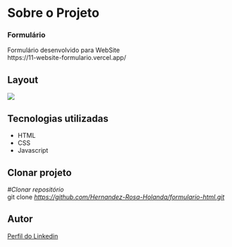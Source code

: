<div>
  <h1>Sobre o Projeto</h1>

  <h3>Formulário</h3> 
  <p>
    Formulário desenvolvido para WebSite
    <br>https://11-website-formulario.vercel.app/</br>
  </p>
<h2>Layout</h2>
  <p>
    <img src="https://user-images.githubusercontent.com/82759865/139326231-6d0163cb-d4b5-4236-b242-886b66721785.gif">
  </p>

<h2>Tecnologias utilizadas</h2>

<ul>
  <li>HTML 
  <li>CSS
  <li>Javascript
</ul>

<h2>Clonar projeto</h2>

<i>#Clonar repositório</i></br>
  git clone <i>https://github.com/Hernandez-Rosa-Holanda/formulario-html.git</i>

<h2>Autor</h2> 
<p>
<a href="https://www.linkedin.com/in/hernandez-rosa-de-holanda/">Perfil do Linkedin</a>
</p>
</div> 

